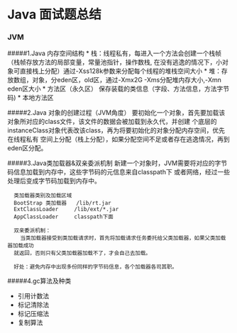 # Java 面试题总结

### JVM
#####1.Java 内存空间结构
      *  栈：线程私有，每进入一个方法会创建一个栈帧（栈帧存放方法的局部变量，常量池指针，操作数栈,
      在没有逃逸的情况下，小对象可直接栈上分配）通过-Xss128k参数来分配每个线程的堆栈空间大小
      *  堆：存放数组，对象，分eden区，old区，通过-Xmx2G -Xms分配堆内存大小,-Xmn eden区大小
      *  方法区（永久区） 保存装载的类信息（字段、方法信息，方法字节码)
      *  本地方法区           

#####2.Java 对象的创建过程（JVM角度）
        要初始化一个对象，首先要加载该对象所对应的class文件，该文件的数据会被加载到永久代，并创建
      个底层的instanceClass对象代表改该class，再为将要初始化的对象分配内存空间，优先在线程私有
      空间上分配（栈上分配），如果分配空间不足或者存在逃逸情况，再到eden区分配。

#####3.Java类加载器&双亲委派机制
        新建一个对象时，JVM需要将对应的字节码信息加载到内存中，这些字节码的元信息来自classpath下
      或者网络，经过一些处理后变成字节码加载到内存中。

      类加载器类别及加载区域
      BootStrap 类加载器   /lib/rt.jar
      ExtClassLoader     /lib/ext/*.jar
      AppClassLoader     classpath下面

      双亲委派机制：
        当类加载器接受到类加载请求时，首先将加载请求任务委托给父类加载器，如果父类加载器加载成功
      就返回，否则只有父类加载器加载不了，才会自己去加载。
      
      好处：避免内存中出现多份同样的字节码信息，各个加载器各司其职。

#####4.gc算法及种类
*   引用计数法
*   标记清除法
*   标记压缩法
*   复制算法



